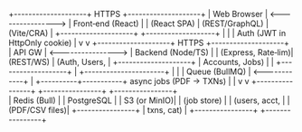 +--------------------+       HTTPS        +--------------------+
|   Web Browser      | <----------------> |  Front‑end (React) |
|  (React SPA)       |   (REST/GraphQL)   |  (Vite/CRA)        |
+--------------------+                    +-------------------+
         |                                          |
         |   Auth (JWT in HttpOnly cookie)          |
         v                                          v
+--------------------+       HTTPS        +--------------------+
|      API GW       | <----------------> |  Backend (Node/TS) |
| (Express, Rate‑lim)|  (REST/WS)       |  (Auth, Users,    |
+--------------------+                    |   Accounts, Jobs) |
         |                                 +-------------------+
         |  +----------------------+              |
         |  |  Queue (BullMQ)      | <------------+
         |  +----------+-----------+   async jobs (PDF → TXNs)
         |             |
         v             v
+----------------+   +----------------+   +----------------+  
|   Redis (Bull) |   |   PostgreSQL   |   |   S3 (or MinIO)|
| (job store)    |   | (users, acct, |   | (PDF/CSV files)|
+----------------+   |  txns, cat)   |   +----------------+
                     +----------------+
